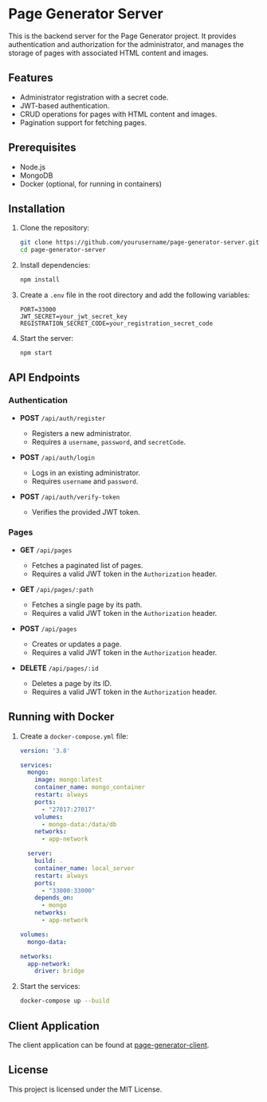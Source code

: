 
# Page Generator Server

This is the backend server for the Page Generator project. It provides authentication and authorization for the administrator, and manages the storage of pages with associated HTML content and images.

## Features

- Administrator registration with a secret code.
- JWT-based authentication.
- CRUD operations for pages with HTML content and images.
- Pagination support for fetching pages.

## Prerequisites

- Node.js
- MongoDB
- Docker (optional, for running in containers)

## Installation

1. Clone the repository:

   ```bash
   git clone https://github.com/yourusername/page-generator-server.git
   cd page-generator-server
   ```

2. Install dependencies:

   ```bash
   npm install
   ```

3. Create a `.env` file in the root directory and add the following variables:

   ```plaintext
   PORT=33000
   JWT_SECRET=your_jwt_secret_key
   REGISTRATION_SECRET_CODE=your_registration_secret_code
   ```

4. Start the server:

   ```bash
   npm start
   ```

## API Endpoints

### Authentication

- **POST** `/api/auth/register`
  - Registers a new administrator.
  - Requires a `username`, `password`, and `secretCode`.
  
- **POST** `/api/auth/login`
  - Logs in an existing administrator.
  - Requires `username` and `password`.
  
- **POST** `/api/auth/verify-token`
  - Verifies the provided JWT token.

### Pages

- **GET** `/api/pages`
  - Fetches a paginated list of pages.
  - Requires a valid JWT token in the `Authorization` header.
  
- **GET** `/api/pages/:path`
  - Fetches a single page by its path.
  - Requires a valid JWT token in the `Authorization` header.
  
- **POST** `/api/pages`
  - Creates or updates a page.
  - Requires a valid JWT token in the `Authorization` header.
  
- **DELETE** `/api/pages/:id`
  - Deletes a page by its ID.
  - Requires a valid JWT token in the `Authorization` header.

## Running with Docker

1. Create a `docker-compose.yml` file:

   ```yaml
   version: '3.8'

   services:
     mongo:
       image: mongo:latest
       container_name: mongo_container
       restart: always
       ports:
         - "27017:27017"
       volumes:
         - mongo-data:/data/db
       networks:
         - app-network

     server:
       build: .
       container_name: local_server
       restart: always
       ports:
         - "33000:33000"
       depends_on:
         - mongo
       networks:
         - app-network

   volumes:
     mongo-data:

   networks:
     app-network:
       driver: bridge
   ```

2. Start the services:

   ```bash
   docker-compose up --build
   ```

## Client Application

The client application can be found at [page-generator-client](https://github.com/Denisphuket/page-generator-client).

## License

This project is licensed under the MIT License.

